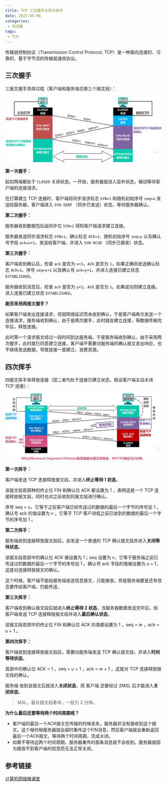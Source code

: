 ```yaml
---
title: TCP 三次握手与四次挥手
date: 2022-05-06
categories:
 - 浏览器
tags:
 - TCP
---
```


传输层控制协议（Transmission Control Protocol, TCP）是一种面向连接的、可靠的、基于字节流的传输层通信协议。

## 三次握手

三报文握手具体过程（客户端和服务端交换三个报文段）：

![三次握手](../../../assets/image/computer-science/networking/007/three.png)

**第一次握手：**

起初两端都处于 `CLOSED` 关闭状态。一开始，服务器就进入监听状态，被动等待客户端的连接请求。

在打算建立 TCP 连接时，客户端将同步请求标志 `SYN=1` 和随机初始序号 `seq=x` 发送给服务器，客户端进入 `SYN-SENT` （同步已发送）状态，等待服务器确认。

**第二次握手：**

服务器收到数据包后由同步位 `SYN=1` 得知客户端请求建立连接。

服务器发送同步请求标志 `SYN=1`、确认标志 `ACK=1`、随机初始序号 `seq=y` 以及确认号字段 `ack=x+1`，发送给客户端，并进入 `SYN-RCVD` （同步已接收）状态。

**第三次握手：**

客户端收到确认后，检查 `ack` 是否为 `x+1`，`ACK` 是否为 `1`，如果正确则发送确认标志 `ACK=1`、序号 `seq=x+1` 以及确认号 `ack=y+1`，并进入连接已建立状态 `ESTABLISHED`。

服务器收到消息后，检查 `ack` 是否为 `y+1`，`ACK` 是否为 `1`，如果成功则建立连接。 进入连接已建立状态 `ESTABLISHED`。

**能否采用两报文握手？**

如果客户端发出连接请求，但因网络延迟而未收到确认，于是客户端再次发送一个连接请求，服务端收到确认，由于是两次握手，此时就会建立连接，等数据传输完毕后，释放连接。

此时第一个请求报文经过一段时间到达服务端，于是服务端收到确认，由于采用两次握手，此时就已同意建立连接，客户端不需要对服务端的确认报文发出响应，也不继续发送数据，导致连接一直建立，浪费资源。

## 四次挥手

四报文挥手来释放连接（现二者均处于连接已建立状态，假设客户端主动关闭 TCP 连接）：

![四次挥手](../../../assets/image/computer-science/networking/007/four.png)

**第一次挥手：**

客户端发送 TCP 连接释放报文段，并进入**终止等待 1 状态**。

该报文段首部种的终止位 FIN 和确认位 ACK 都设置为 1 ，表明这是一个 TCP 连接释放报文段，同时也对之前收到的报文段进行确认。

序号 seq = u，它等于之前客户端已经传送过的数据的最后一个字节的序号加 1 。确认号 ack 的值设置为 v ，它等于 TCP 客户进程之前已收到的数据的最后一个字节的序号加 1 。

**第二次挥手：**

服务端收到连接释放报文段后，会发送一个普通的 TCP 确认报文段并进入**关闭等待状态**。

该报文段首部中的确认位 ACK 被设置为 1；seq 设置为 v，它等于服务端之前已传送过的数据的最后一个字节的序号加 1 。确认号 ack 字段的值被设置为 u + 1，这是对连接释放报文的确认。

这个时候，客户端不能给服务端发送信息报文，只能接收。但是服务端要是还有信息要传给客户端，仍能传送。

**第三次挥手：**

客户端收到确认报文段后就进入**终止等待 2 状态**，当服务器数据发送完毕后，给客户端发送 TCP 连接释放报文段并进入**最后确认状态**。

该报文段首部中的终止位 FIN 和确认位 ACK 的值都设置为 1 ，seq = w ，ack = u + 1 。

**第四次挥手：**

客户端收到连接释放报文段后，需要向服务端发送 TCP 确认报文段，并进入**时间等待状态**。

首部中的确认位 ACK = 1 ，seq = u + 1 ，ack = w + 1 ，这是对 TCP 连接释放报文段的确认。

服务端 收到该报文后就进入**关闭状态**，而 客户端 还要经过 2MSL 后才能进入**关闭状态**。

> MSL，最长报文段寿命，一般为 2 分钟。

**为什么最后还要等待两个时间周期呢？**

* 客户端的最后一个ACK报文在传输的时候丢失，服务器并没有接收到这个报文。这个候时候服务器就会超时重传这个FIN消息，然后客户端就会重新返回最后一个ACK报文，等待两个时间周期，完成关闭。
* 如果不等待这两个时间周期，服务器重传的那条消息就不会收到。服务器就因为接收不到客户端的信息而无法正常关闭。

## 参考链接

[计算机网络微课堂](https://www.bilibili.com/video/BV1c4411d7jb)